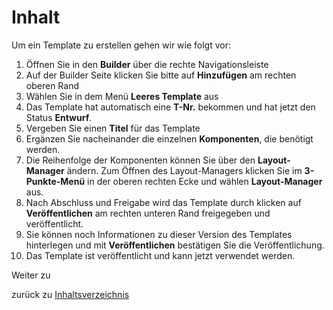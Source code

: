
# Inhalt

Um ein Template zu erstellen gehen wir wie folgt vor:

1. Öffnen Sie in den **Builder** über die rechte Navigationsleiste
1. Auf der Builder Seite klicken Sie bitte auf **Hinzufügen** am rechten oberen Rand
1. Wählen Sie in dem Menü **Leeres Template** aus
1. Das Template hat automatisch eine **T-Nr.** bekommen und hat jetzt den Status **Entwurf**.
1. Vergeben Sie einen **Titel** für das Template
1. Ergänzen Sie nacheinander die einzelnen **Komponenten**, die benötigt werden.
1. Die Reihenfolge der Komponenten können Sie über den **Layout-Manager** ändern. Zum Öffnen des Layout-Managers klicken Sie im **3-Punkte-Menü** in der oberen rechten Ecke und wählen **Layout-Manager** aus.
1. Nach Abschluss und Freigabe wird das Template durch klicken auf **Veröffentlichen** am rechten unteren Rand freigegeben und veröffentlicht. 
1. Sie können noch Informationen zu dieser Version des Templates hinterlegen und mit **Veröffentlichen** bestätigen Sie die Veröffentlichung.
1. Das Template ist veröffentlicht und kann jetzt verwendet werden.

Weiter zu

zurück zu [Inhaltsverzeichnis](index.md)

